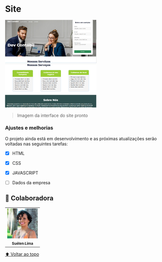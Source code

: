 # Site
 
<img src="./assets/site pronto.png" width="300px" alt="site pronto">  
<img src="./assets/site pronto2.png" width="300px" alt="site pronto">

> Imagem da interface do site pronto

### Ajustes e melhorias

O projeto ainda está em desenvolvimento e as próximas atualizações serão voltadas nas seguintes tarefas:

- [x] HTML
- [x] CSS
- [x] JAVASCRIPT
- [ ] Dados da empresa


## 🤝 Colaboradora

<table>
  <tr>
    <td align="center">
      <a href="#">
        <img src="./assets/suelen-lima.jpg" width="100px;" alt="Foto de Suélen Lima"/><br>
        <sub>
          <b>Suélen Lima</b>
        </sub>
      </a>
    </td>
</table>    

[⬆ Voltar ao topo](#site)<br>
